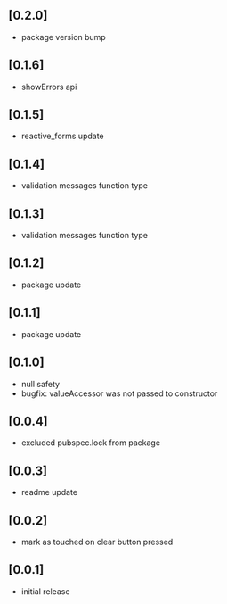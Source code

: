 ## [0.2.0]
* package version bump

## [0.1.6]
* showErrors api

## [0.1.5]
* reactive_forms update

## [0.1.4]
* validation messages function type

## [0.1.3]
* validation messages function type

## [0.1.2]
* package update

## [0.1.1]
* package update

## [0.1.0]
* null safety
* bugfix: valueAccessor was not passed to constructor

## [0.0.4]
* excluded pubspec.lock from package

## [0.0.3]
* readme update

## [0.0.2]
* mark as touched on clear button pressed

## [0.0.1]
* initial release

